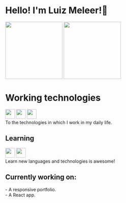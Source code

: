 <h1> Hello! I'm Luiz Meleer!👋</h1>

<div>
  <img height="180em" src="https://github-readme-stats.vercel.app/api?username=Luizmeleer&theme=cobalt&show_icons=true"/>
  <img height="180em" src="https://github-readme-stats.vercel.app/api/top-langs/?username=Luizmeleer&compact_progress=true&theme=cobalt"/>
</div>

<h1> Working technologies</h1>
<div>
  <img aligin="center" Height="30" widht="40" src="https://cdn.jsdelivr.net/gh/devicons/devicon/icons/html5/html5-plain-wordmark.svg"/>
  <img aligin="center" Height="30" widht="40" src="https://cdn.jsdelivr.net/gh/devicons/devicon/icons/css3/css3-plain-wordmark.svg"/>
  <img aligin="center" Height="30" widht="40" src="https://cdn.jsdelivr.net/gh/devicons/devicon/icons/javascript/javascript-plain.svg"/>
</div>
 To the technologies in which I work in my daily life.

 <h2>Learning</h2>
 <div>
  <img aligin="center" Height="30" widht="40" src="https://cdn.jsdelivr.net/gh/devicons/devicon/icons/react/react-original.svg"/>
  <img aligin="center" Height="30" widht="40" src="https://cdn.jsdelivr.net/gh/devicons/devicon/icons/typescript/typescript-plain.svg"/>
  </div>
  Learn new languages and technologies is awesome!
  
<h2> Currently working on:</h2>
<div>
  - A responsive portfolio.
</div>
<div>
  - A React app.
</div>
